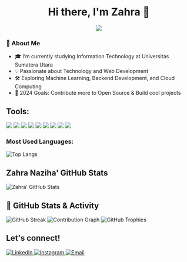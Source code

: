 <h1 align="center">Hi there, I'm Zahra 👋</h1>
<p align="center">
  <img src="https://readme-typing-svg.herokuapp.com?color=%23F7C92D&center=true&vCenter=true&lines=Welcome+to+my+GitHub!+🚀;Full-Stack+Developer+💻;Open+Source+Contributor+🌍">
</p>

### 🚀 About Me
- 🎓 I’m currently studying Information Technology at Universitas Sumatera Utara  
- 💡 Passionate about Technology and Web Development  
- 🛠 Exploring Machine Learning, Backend Development, and Cloud Computing  
- 🎯 2024 Goals: Contribute more to Open Source & Build cool projects  

## Tools:

<p>
  <img src="https://img.shields.io/badge/HTML5-E34F26?style=for-the-badge&logo=html5&logoColor=white" />
  <img src="https://img.shields.io/badge/CSS3-1572B6?style=for-the-badge&logo=css3&logoColor=white" />
  <img src="https://img.shields.io/badge/JavaScript-F7DF1E?style=for-the-badge&logo=javascript&logoColor=black" />
  <img src="https://img.shields.io/badge/React-61DAFB?style=for-the-badge&logo=react&logoColor=black" />
  <img src="https://img.shields.io/badge/Python-3776AB?style=for-the-badge&logo=python&logoColor=white" />
  <img src="https://img.shields.io/badge/Git-F05032?style=for-the-badge&logo=git&logoColor=white" />
  <img src="https://img.shields.io/badge/GitHub-181717?style=for-the-badge&logo=github&logoColor=white" />
  <img src="https://img.shields.io/badge/VS%20Code-007ACC?style=for-the-badge&logo=visualstudiocode&logoColor=white" />
  <img src="https://img.shields.io/badge/Figma-F24E1E?style=for-the-badge&logo=figma&logoColor=white" />
</p>

### Most Used Languages:

![Top Langs](https://github-readme-stats.vercel.app/api/top-langs/?username=zahranaziha&layout=compact&theme=dark)

## Zahra Naziha' GitHub Stats

![Zahra' GitHub Stats](https://github-readme-stats.vercel.app/api?username=zahranaziha&show_icons=true&theme=dark)

## 🚀 GitHub Stats & Activity

<img src="https://github-readme-streak-stats.herokuapp.com/?user=zahranaziha&theme=dark" alt="GitHub Streak" />  
<img src="https://github-readme-activity-graph.vercel.app/graph?username=zahranaziha&theme=react-dark" alt="Contribution Graph" />  
<img src="https://github-profile-trophy.vercel.app/?username=zahranaziha&theme=darkhub&margin-w=15" alt="GitHub Trophies" />

## Let's connect!

<p align="left">
  <a href="https://www.linkedin.com/in/zahranaziha" target="_blank">
    <img alt="LinkedIn" src="https://img.shields.io/badge/LinkedIn-blue?style=for-the-badge&logo=linkedin&logoColor=white" />
  </a>
  <a href="https://www.instagram.com/zahranaziha" target="_blank">
    <img alt="Instagram" src="https://img.shields.io/badge/Instagram-purple?style=for-the-badge&logo=instagram&logoColor=white" />
  </a>
  <a href="mailto:nazihazahra370@gmail.com">
    <img alt="Email" src="https://img.shields.io/badge/Email-red?style=for-the-badge&logo=gmail&logoColor=white" />
  </a>
</p>
